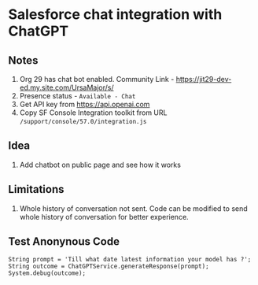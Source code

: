 # Salesforce chat integration with ChatGPT


## Notes
1. Org 29 has chat bot enabled. Community Link - https://jit29-dev-ed.my.site.com/UrsaMajor/s/
1. Presence status - `Available - Chat` 
1. Get API key from https://api.openai.com 
1. Copy SF Console Integration toolkit from URL `/support/console/57.0/integration.js`


## Idea 
1. Add chatbot on public page and see how it works

## Limitations
1. Whole history of conversation not sent. Code can be modified to send whole history of conversation for better experience.

## Test Anonynous Code

```
String prompt = 'Till what date latest information your model has ?';
String outcome = ChatGPTService.generateResponse(prompt);
System.debug(outcome);
```
